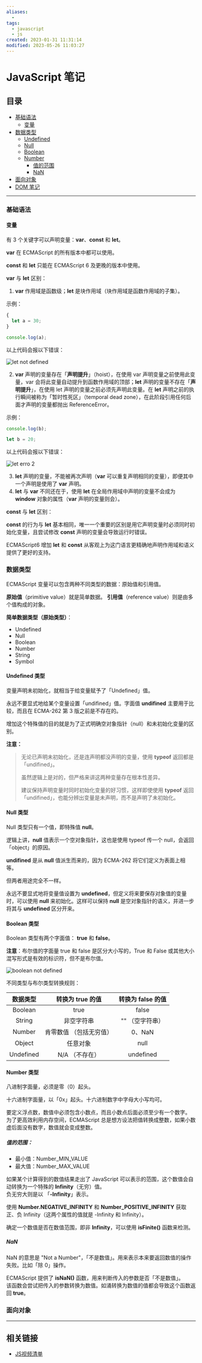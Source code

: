 ```yaml
---
aliases:
  - 
tags:
  - javascript
  - js
created: 2023-01-31 11:31:14
modified: 2023-05-26 11:03:27
---
```

# JavaScript 笔记

## 目录

* [基础语法](#jsn_basic)
  * [变量](#jsn_basic_variable)
* [数据类型](#jsn_datatype)
  * [Undefined](#jsn_datatype_undefined)
  * [Null](#jsn_datatype_null)
  * [Boolean](#jsn_datatype_boolean)
  * [Number](#jsn_datatype_number)
    * [值的范围](#jsn_datatype_number_range)
    * [NaN](#jsn_datatype_number_NaN)
* [面向对象](#jsn_oop)
* [DOM 笔记](./DOM_Note.md)

---

### <span id="jsn_basic">基础语法</span>

#### <span id="jsn_basic_variable">变量</span>

有 3 个关键字可以声明变量：**var**、**const** 和 **let**。

**var** 在 ECMAScript 的所有版本中都可以使用。

**const** 和 **let** 只能在 ECMAScript 6 及更晚的版本中使用。

**var** 与 **let** 区别：
1. **var** 作用域是函数级；**let** 是块作用域（块作用域是函数作用域的子集）。

示例：
```javascript
{
  let a = 30;
}

console.log(a);
```
以上代码会报以下错误：

![let not defined](./JS_Note.assets/base_01_sc_01.png)

2. **var** 声明的变量存在「**声明提升**」（hoist），在使用 var 声明变量之前使用此变量，var 会将此变量自动提升到函数作用域的顶部；**let** 声明的变量不存在「**声明提升**」，在使用 let 声明的变量之前必须先声明此变量。在 **let** 声明之前的执行瞬间被称为「暂时性死区」（temporal dead zone），在此阶段引用任何后面才声明的变量都抛出 ReferenceError。

示例：
```javascript
console.log(b);

let b = 20;

```
以上代码会报以下错误：

![let erro 2](./JS_Note.assets/base_01_sc_02.png)

3. **let** 声明的变量，不能被再次声明（**var** 可以重复声明相同的变量），即便其中一个声明是使用了 **var** 声明。
4. **let** 与 **var** 不同还在于，使用 **let** 在全局作用域中声明的变量不会成为 **window** 对象的属性（**var** 声明的变量则会）。

**const** 与 **let** 区别：

  **const** 的行为与 **let** 基本相同，唯一一个重要的区别是用它声明变量时必须同时初始化变量，且尝试修改 **const** 声明的变量会导致运行时错误。

ECMAScript6 增加 **let** 和 **const** 从客观上为这门语言更精确地声明作用域和语义提供了更好的支持。

### <span id="jsn_datatype">数据类型</span>

ECMAScript 变量可以包含两种不同类型的数据：原始值和引用值。

**原始值**（primitive value）就是简单数据。
**引用值**（reference value）则是由多个值构成的对象。

**简单数据类型（原始类型）**：
* Undefined
* Null
* Boolean
* Number
* String
* Symbol

#### <span id="jsn_datatype_undefined">Undefined 类型</span>

变量声明未初始化，就相当于给变量赋予了「Undefined」值。

永远不要显式地给某个变量设置「undifined」值。字面值 **undifined** 主要用于比较，而且在 ECMA-262 第 3 版之前是不存在的。

增加这个特殊值的目的就是为了正式明确空对象指针（null）和未初始化变量的区别。

**注意：**
> 无论已声明未初始化，还是连声明都没声明的变量，使用 **typeof** 返回都是「undifined」。
>
> 虽然逻辑上是对的，但严格来讲这两种变量存在根本性差异。
>
> 建议保持声明变量时同时初始化变量的好习惯，这样即使使用 **typeof** 返回「undifined」，也能分辨出变量是未声明，而不是声明了未初始化。

#### <span id="jsn_datatype_null">Null 类型</span>

Null 类型只有一个值，即特殊值 **null**。

逻辑上讲，**null** 值表示一个空对象指针，这也是使用 typeof 传一个 null，会返回「object」的原因。

**undifined** 是从 **null** 值派生而来的，因为 ECMA-262 将它们定义为表面上相等。

但两者用途完全不一样。

永远不要显式地将变量值设置为 **undefined**，但定义将来要保存对象值的变量时，可以使用 **null** 来初始化。这样可以保持 **null** 是空对象指针的语义，并进一步将其与 **undefined** 区分开来。

#### <span id="jsn_datatype_boolean">Boolean 类型</span>

Boolean 类型有两个字面值： **true** 和 **false**。

**注意**：布尔值的字面量 true 和 false 是区分大小写的，True 和 False 或其他大小混写形式是有效的标识符，但不是布尔值。

![boolean not defined](./JS_Note.assets/boolean_not_defined.png)

不同类型与布尔类型转换规则：

| 数据类型 | 转换为 true 的值 | 转换为 false 的值 |
| :---: | :---: | :---: |
| Boolean | true | false |
| String | 非空字符串 | "" （空字符串）|
| Number | 肯零数值 （包括无穷值）| 0、NaN |
| Object | 任意对象 | null |
| Undefined | N/A （不存在）| undefined |

#### <span id="jsn_datatype_number">Number 类型</span>

八进制字面量，必须是零（0）起头。

十六进制字面量，以「0x」起头。十六进制数字中字母大小写均可。

要定义浮点数，数值中必须包含小数点，而且小数点后面必须至少有一个数字。<br>
为了更高效利用内存空间，ECMAScript 总是想方设法把值转换成整数，如果小数虚后面没有数字，数值就会变成整数。

##### <span id="jsn_datatype_number_range">值的范围</span>：
  * 最小值：Number_MIN_VALUE
  * 最大值：Number_MAX_VALUE

  如果某个计算得到的数值结果走出了 JavaScript 可以表示的范围，这个数值会自动转换为一个特殊的 **Infinity**（无穷）值。<br>
负无穷大则是以 「**-Infinity**」表示。<br>

使用 **Number.NEGATIVE_INFINITY** 和 **Number_POSITIVE_INFINITY** 获取正、负 Infinity（这两个属性的值就是 -Infinity 和 Infinity）。

确定一个数值是否在数值范围，即非 **Infinity**，可以使用 **isFinite()** 函数来检测。

##### <span id="jsn_datatype_number_NaN">NaN</span>

NaN 的意思是 "Not a Number"，「不是数值」。用来表示本来要返回数值的操作失败。比如「除 0」操作。

ECMAScript 提供了 **isNaN()** 函数，用来判断传入的参数是否「不是数值」。<br>
该函数会尝试把传入的参数转换为数值。如涌转换为数值的值都会导致这个函数返回 **true**。

### <span id="jsn_oop">面向对象</span>

---

## <span id="jsn_aboutlinks">相关链接</span>

* [JS视频清单](./JS_Videos.md)

